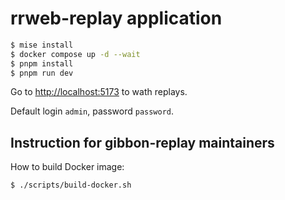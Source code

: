 # rrweb-replay application

```sh
$ mise install
$ docker compose up -d --wait
$ pnpm install
$ pnpm run dev
```

Go to <http://localhost:5173> to wath replays.

Default login `admin`, password `password`.

## Instruction for gibbon-replay maintainers

How to build Docker image:

```sh
$ ./scripts/build-docker.sh
```
